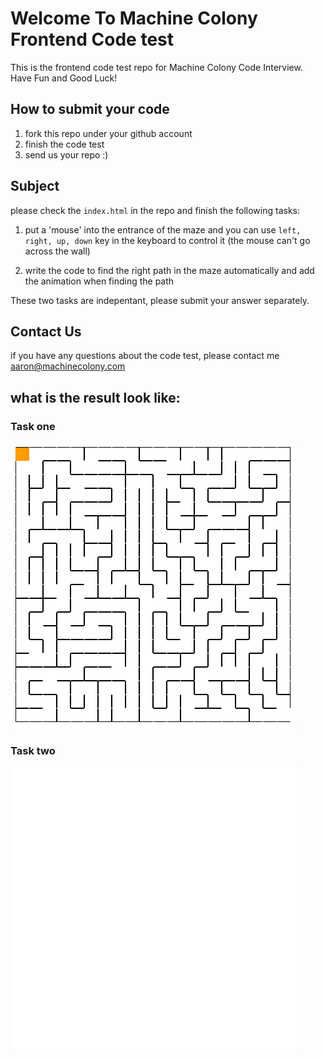 # Welcome To Machine Colony Frontend Code test
This is the frontend code test repo for Machine Colony Code Interview. Have Fun and Good Luck!

## How to submit your code
1. fork this repo under your github account
2. finish the code test
3. send us your repo :)

## Subject
please check the `index.html` in the repo and finish the following tasks:

1. put a 'mouse' into the entrance of the maze and you can use `left, right, up, down` key in the keyboard to control it (the mouse can't go across the wall)

2. write the code to find the right path in the maze automatically and add the animation when finding the path

These two tasks are indepentant, please submit your answer separately.


## Contact Us
if you have any questions about the code test, please contact me aaron@machinecolony.com

## what is the result look like:
### Task one
![Task One](./task1.gif)

### Task two
![Task two](./task2.gif)
